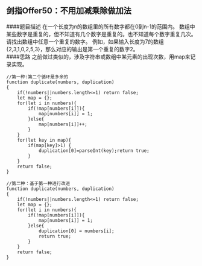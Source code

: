 ## 剑指Offer50：不用加减乘除做加法
####题目描述
在一个长度为n的数组里的所有数字都在0到n-1的范围内。 数组中某些数字是重复的，但不知道有几个数字是重复的。也不知道每个数字重复几次。请找出数组中任意一个重复的数字。 例如，如果输入长度为7的数组{2,3,1,0,2,5,3}，那么对应的输出是第一个重复的数字2。  
####思路
之前做过类似的，涉及字符串或数组中某元素的出现次数，用map来记录实现。  
```
//第一种:第二个循环是多余的
function duplicate(numbers, duplication)
{
    if(!numbers||numbers.length<=1) return false;
    let map = {};
    for(let i in numbers){
        if(!map[numbers[i]]){
            map[numbers[i]] = 1;
        }else{
            map[numbers[i]]++;
        }
    }
    for(let key in map){
        if(map[key]>1) {
            duplication[0]=parseInt(key);return true;
        }
    }
    return false;
}

//第二种：基于第一种进行改进
function duplicate(numbers, duplication)
{
    if(!numbers||numbers.length<=1) return false;
    let map = {};
    for(let i in numbers){
        if(!map[numbers[i]]){
            map[numbers[i]] = 1;
        }else{
            duplication[0] = numbers[i];
            return true;
        }
    }
    return false;
}
```
